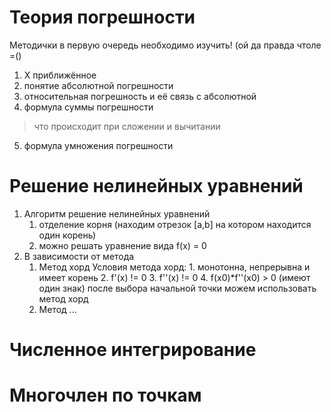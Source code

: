 # Теория погрешности

Методички в первую очередь необходимо изучить! (ой да правда чтоле =()

1. X приближённое
2. понятие абсолютной погрешности
3. относительная погрешность и её связь с абсолютной
4. формула суммы погрешности
> что происходит при сложении и вычитании
5. формула умножения погрешности

# Решение нелинейных уравнений

1. Алгоритм решение нелинейных уравнений
    1. отделение корня (находим отрезок [a,b] на котором находится один корень)
    2. можно решать уравнение вида f(x) = 0
2. В зависимости от метода
    1. Метод хорд
        Условия метода хорд:
            1. монотонна, непрерывна и имеет корень
            2. f'(x) != 0
            3. f''(x) != 0
            4. f(x0)*f''(x0) > 0 (имеют один знак)
        после выбора начальной точки можем использовать метод хорд
    2. Метод ...

# Численное интегрирование

# Многочлен по точкам
